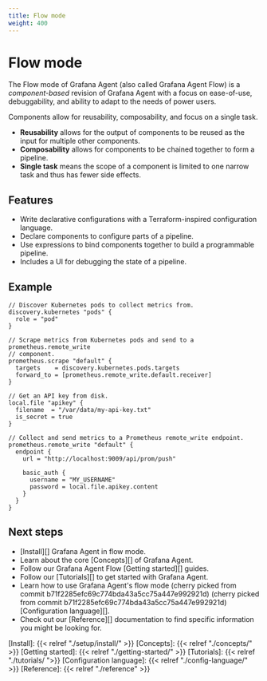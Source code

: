 ```yaml
---
title: Flow mode
weight: 400
---
```


# Flow mode

The Flow mode of Grafana Agent (also called Grafana Agent Flow) is a
_component-based_ revision of Grafana Agent with a focus on ease-of-use,
debuggability, and ability to adapt to the needs of power users.

Components allow for reusability, composability, and focus on a single task.

* **Reusability** allows for the output of components to be reused as the input for multiple other components.
* **Composability** allows for components to be chained together to form a pipeline.
* **Single task** means the scope of a component is limited to one narrow task and thus has fewer side effects.

## Features

* Write declarative configurations with a Terraform-inspired configuration
  language.
* Declare components to configure parts of a pipeline.
* Use expressions to bind components together to build a programmable pipeline.
* Includes a UI for debugging the state of a pipeline.

## Example

```river
// Discover Kubernetes pods to collect metrics from.
discovery.kubernetes "pods" {
  role = "pod"
}

// Scrape metrics from Kubernetes pods and send to a prometheus.remote_write
// component.
prometheus.scrape "default" {
  targets    = discovery.kubernetes.pods.targets
  forward_to = [prometheus.remote_write.default.receiver]
}

// Get an API key from disk.
local.file "apikey" {
  filename  = "/var/data/my-api-key.txt"
  is_secret = true
}

// Collect and send metrics to a Prometheus remote_write endpoint.
prometheus.remote_write "default" {
  endpoint {
    url = "http://localhost:9009/api/prom/push"

    basic_auth {
      username = "MY_USERNAME"
      password = local.file.apikey.content
    }
  }
}
```

## Next steps

* [Install][] Grafana Agent in flow mode.
* Learn about the core [Concepts][] of Grafana Agent.
* Follow our Grafana Agent Flow [Getting started][] guides.
* Follow our [Tutorials][] to get started with Grafana Agent.
* Learn how to use Grafana Agent's flow mode
(cherry picked from commit b71f2285efc69c774bda43a5cc75a447e992921d)
(cherry picked from commit b71f2285efc69c774bda43a5cc75a447e992921d) [Configuration language][].
* Check out our [Reference][] documentation to find specific information you
  might be looking for.

[Install]: {{< relref "./setup/install/" >}}
[Concepts]: {{< relref "./concepts/" >}}
[Getting started]: {{< relref "./getting-started/" >}}
[Tutorials]: {{< relref "./tutorials/ ">}}
[Configuration language]: {{< relref "./config-language/" >}}
[Reference]: {{< relref "./reference" >}}

